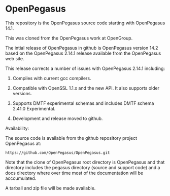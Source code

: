 # OpenPegasus

This repository is the OpenPegasus source code starting with OpenPegasus 14.1.

This was cloned from the OpenPegasus work at OpenGroup.


The intial release of OpenPegasus in github is OpenPegasus version 14.2 based on
the OpenPegasus 2.14.1 release available from the OpenPegasus web site.

This release corrects a number of issues with OpenPegasus 2.14.1 including:

1. Compiles with current gcc compilers.

2. Compatible with OpenSSL 1.1.x and the new API.  It also supports older versions.

3. Supports DMTF experimental schemas and includes DMTF schema 2.41.0 Experimental.

4. Development and release moved to github.


Availability:

The source code is available from the github repository project OpenPegasus
at:

    https://github.com/OpenPegasus/OpenPegasus.git

Note that the clone of OpenPegasus root directory is OpenPegasus and that
directory includes the pegasus directory (source and support code) and a docs
directory where over time most of the documentation will be acccumulated.

A tarball and zip file will be made available.
